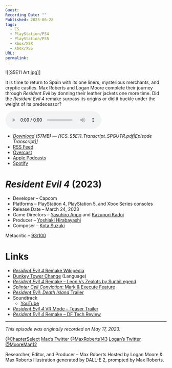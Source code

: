 ```yaml
---
Guest: 
Recording Date: ""
Published: 2023-06-28
tags:
  - CS
  - PlayStation/PS4
  - PlayStation/PS5
  - Xbox/XSX
  - Xbox/XSS
URL: 
permalink:
---
```

![[S5E11 Art.jpg]]

It is time to return to Spain with its one liners, mysterious merchants, and cryptic castles. Max Roberts and Logan Moore complete their journey through *Resident Evil* by donning their leather jackets one more time. Did the *Resident Evil 4* remake surpass its origins or did it buckle under the weight of its predecessor?

<audio controls>
  <source src="https://traffic.libsyn.com/chapterselectpod/CS_S5E11_Final.mp3">
</audio>

- *[Download](https://traffic.libsyn.com/chapterselectpod/CS_S5E11_Final.mp3) (57MB)  — [[CS_S5E11_Transcript_SPGUTR.pdf|Episode Transcript]]*
- [RSS Feed](https://chapterselectpod.libsyn.com/rss)
- [Overcast](https://overcast.fm/itunes1568777352/chapter-select)
- [Apple Podcasts](https://podcasts.apple.com/us/podcast/chapter-select/id1568777352)
- [Spotify](https://open.spotify.com/show/4f1TLZXbwtSX7uHROe9KlS)
# *Resident Evil 4* (2023)

- Developer – Capcom
- Platforms – PlayStation 4, PlayStation 5, and Xbox Series consoles
- Release Date – March 24, 2023
- Game Directors – [Yasuhiro Anpo](https://www.mobygames.com/person/47332/yasuhiro-anpo/) and [Kazunori Kadoi](https://www.mobygames.com/person/78879/kazunori-kadoi/)
- Producer – [Yoshiaki Hirabayashi](https://www.mobygames.com/person/107495/yoshiaki-hirabayashi/)
- Composer – [Kota Suzuki](https://www.mobygames.com/person/202765/kota-suzuki/)

Metacritic – [93/100](https://www.metacritic.com/game/playstation-5/resident-evil-4)
# Links

- [*Resident Evil 4* Remake Wikipedia](https://en.wikipedia.org/wiki/Resident_Evil_4_(2023_video_game))
- [Dunkey Tower Change](https://youtube.com/watch?v=sKF8nYGx27Q&t=75) (Language)
- [*Resident Evil 4* Remake – Leon Vs Zealots by SunhiLegend](https://youtu.be/eksbCmAfe18)
- [*Splinter Cell Conviction*: Mark & Execute Feature](https://youtu.be/RpGSXd1VgWc)
- [*Resident Evil: Death Island* Trailer](https://youtu.be/L-vkuA8oqMY)
- Soundtrack
	- [YouTube](https://youtube.com/playlist?list=PL06eczSfofTzivuuGeUUdO5VWT2DtVlJd)
- [*Resident Evil 4* VR Mode – Teaser Trailer](https://youtu.be/LAyrFSx3MfU)
- [*Resident Evil 4* Remake – DF Tech Review](https://youtu.be/N1QOYoNjAO0)

---
*This episode was originally recorded on May 17, 2023.*

[@ChapterSelect](https://www.twitter.com/chapterselect)
[Max’s Twitter @MaxRoberts143](https://www.twitter.com/maxroberts143)
[Logan’s Twitter @MooreMan12](https://www.twitter.com/mooreman12)

Researcher, Editor, and Producer – Max Roberts
Hosted by Logan Moore & Max Roberts
Illustration generated by DALL-E 2, prompted by Max Roberts.